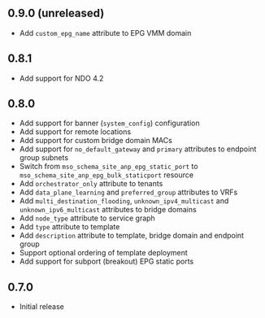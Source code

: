 ## 0.9.0 (unreleased)

- Add `custom_epg_name` attribute to EPG VMM domain

## 0.8.1

- Add support for NDO 4.2

## 0.8.0

- Add support for banner (`system_config`) configuration
- Add support for remote locations
- Add support for custom bridge domain MACs
- Add support for `no_default_gateway` and `primary` attributes to endpoint group subnets
- Switch from `mso_schema_site_anp_epg_static_port` to `mso_schema_site_anp_epg_bulk_staticport` resource
- Add `orchestrator_only` attribute to tenants
- Add `data_plane_learning` and `preferred_group` attributes to VRFs
- Add `multi_destination_flooding`, `unknown_ipv4_multicast` and `unknown_ipv6_multicast` attributes to bridge domains
- Add `node_type` attribute to service graph
- Add `type` attribute to template
- Add `description` attribute to template, bridge domain and endpoint group
- Support optional ordering of template deployment
- Add support for subport (breakout) EPG static ports

## 0.7.0

- Initial release

